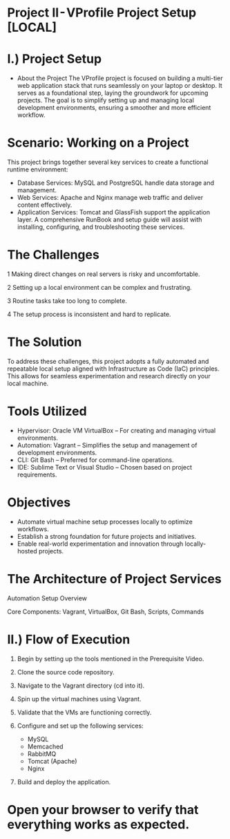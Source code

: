 # Project II - VProfile Project Setup [LOCAL]
# I.) Project Setup
* About the Project
The VProfile project is focused on building a multi-tier web application stack that runs seamlessly on your laptop or desktop. It serves as a foundational step, laying the groundwork for upcoming projects. The goal is to simplify setting up and managing local development environments, ensuring a smoother and more efficient workflow.

# Scenario: Working on a Project
This project brings together several key services to create a functional runtime environment:

- Database Services: MySQL and PostgreSQL handle data storage and management.
- Web Services: Apache and Nginx manage web traffic and deliver content effectively.
- Application Services: Tomcat and GlassFish support the application layer.
A comprehensive RunBook and setup guide will assist with installing, configuring, and troubleshooting these services.

# The Challenges
1 Making direct changes on real servers is risky and uncomfortable.
   
2 Setting up a local environment can be complex and frustrating.

3 Routine tasks take too long to complete.

4 The setup process is inconsistent and hard to replicate.

# The Solution
To address these challenges, this project adopts a fully automated and repeatable local setup aligned with Infrastructure as Code (IaC) principles. This allows for seamless experimentation and research directly on your local machine.

# Tools Utilized
* Hypervisor: Oracle VM VirtualBox – For creating and managing virtual environments.
* Automation: Vagrant – Simplifies the setup and management of development environments.
* CLI: Git Bash – Preferred for command-line operations.
* IDE: Sublime Text or Visual Studio – Chosen based on project requirements.

# Objectives
* Automate virtual machine setup processes locally to optimize workflows.
* Establish a strong foundation for future projects and initiatives.
* Enable real-world experimentation and innovation through locally-hosted projects.

# The Architecture of Project Services
Automation Setup Overview

Core Components: Vagrant, VirtualBox, Git Bash, Scripts, Commands

# II.) Flow of Execution
1. Begin by setting up the tools mentioned in the Prerequisite Video.

2. Clone the source code repository.

3. Navigate to the Vagrant directory (cd into it).

4. Spin up the virtual machines using Vagrant.

5. Validate that the VMs are functioning correctly.

6. Configure and set up the following services:

   * MySQL
   * Memcached
   * RabbitMQ
   * Tomcat (Apache)
   * Nginx

7. Build and deploy the application.

# Open your browser to verify that everything works as expected.


